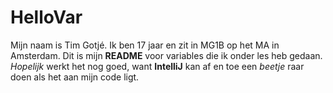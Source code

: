 # HelloVar
Mijn naam is Tim Gotjé. Ik ben 17 jaar en zit in MG1B op het MA in Amsterdam. Dit is mijn **README** voor variables die ik onder les heb gedaan. *Hopelijk* werkt het nog goed, want **IntelliJ** 
kan af en toe een *beetje* raar doen als het aan mijn code ligt. 
